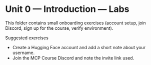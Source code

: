# Unit 0 — Introduction — Labs

This folder contains small onboarding exercises (account setup, join Discord, sign up for the course, verify environment).

Suggested exercises

- Create a Hugging Face account and add a short note about your username.
- Join the MCP Course Discord and note the invite link used.
